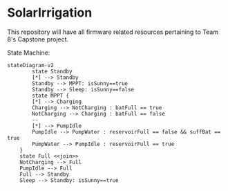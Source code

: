 # SolarIrrigation
This repository will have all firmware related resources pertaining to Team 8's Capstone project.


State Machine:
```mermaid
stateDiagram-v2
        state Standby
        [*] --> Standby
        Standby --> MPPT: isSunny==true
        Standby --> Sleep: isSunny==false
        state MPPT {
        [*] --> Charging
        Charging --> NotCharging : batFull == true
        NotCharging --> Charging : batFull == false
        --
        [*] --> PumpIdle
        PumpIdle --> PumpWater : reservoirFull == false && suffBat == true
        PumpWater --> PumpIdle : reservoirFull == true
    }
    state Full <<join>>
    NotCharging --> Full
    PumpIdle --> Full
    Full --> Standby
    Sleep --> Standby: isSunny==true
        
        
    
    

```